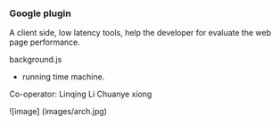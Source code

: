### Google plugin
A client side, low latency tools, help the developer for evaluate the web page performance.

background.js
- running time machine.

Co-operator:
Linqing Li
Chuanye xiong

![image] (images/arch.jpg)
